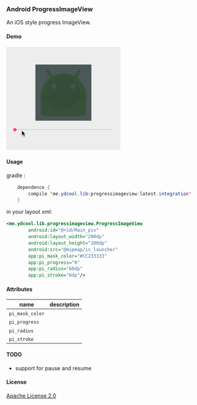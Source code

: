 ### Android ProgressImageView

An iOS style progress ImageView.

#### Demo

![demo](art/piv.gif)

#### Usage

gradle :

```java
    dependence {
        compile 'me.ydcool.lib:progressimageview:latest.integration'
    }
```

in your layout xml:

```xml
<me.ydcool.lib.progressimageview.ProgressImageView
        android:id="@+id/Main_piv"
        android:layout_width="200dp"
        android:layout_height="200dp"
        android:src="@mipmap/ic_launcher"
        app:pi_mask_color="#CC233333"
        app:pi_progress="0"
        app:pi_radius="60dp"
        app:pi_stroke="6dp"/>
```

#### Attributes

| name | description |
| ---- | ----------- |
| `pi_mask_color` | |
| `pi_progress` |  |
| `pi_radius` |  |
| `pi_stroke` |  |

#### TODO

* support for pause and resume

#### License

[Apache License 2.0](LICENSE)